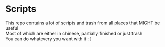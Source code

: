 # Scripts

This repo contains a lot of scripts and trash from all places that MIGHT be useful <br />
Most of which are either in chinese, partially finished or just trash <br />
You can do whatevery you want with it : ]
